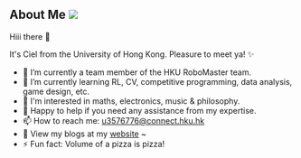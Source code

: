 ## About Me [![](https://visitor-badge.glitch.me/badge?page_id=wwwCielwww.visitor-badge)]() 

Hiii there 👋

It's Ciel from the University of Hong Kong. Pleasure to meet ya! ✨

- 🔭 I’m currently a team member of the HKU RoboMaster team.
- 🌱 I’m currently learning RL, CV, competitive programming, data analysis, game design, etc.
- 💌 I'm interested in maths, electronics, music & philosophy. 
- 💬 Happy to help if you need any assistance from my expertise.
- 📫 How to reach me: u3576776@connect.hku.hk
- 🐋 View my blogs at my [website](https://wwwCielwww.github.io) ~
- ⚡ Fun fact: Volume of a pizza is pizza!
